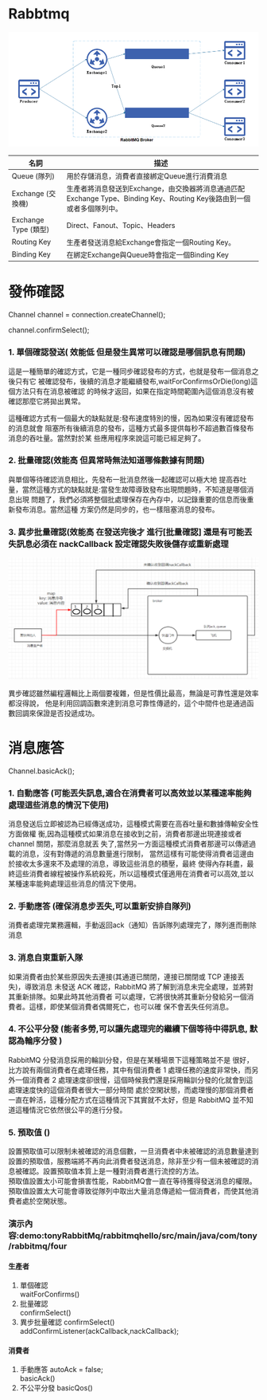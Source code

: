 # Rabbtmq


![image](https://github.com/lzz0826/Rabbtmq/blob/main/jpg/amtj2ghbgh.png)


|  名詞   | 描述  |
|  ----  | ----  |
| Queue (隊列)  | 用於存儲消息，消費者直接綁定Queue進行消費消息 |
| Exchange (交換機) | 生產者將消息發送到Exchange，由交換器將消息通過匹配Exchange Type、Binding Key、Routing Key後路由到一個或者多個隊列中。|
| Exchange Type (類型) | Direct、Fanout、Topic、Headers |
| Routing Key  | 生產者發送消息給Exchange會指定一個Routing Key。 |
| Binding Key  | 在綁定Exchange與Queue時會指定一個Binding Key |

# 發佈確認

Channel channel = connection.createChannel();

channel.confirmSelect();


### 1. 單個確認發送( 效能低 但是發生異常可以確認是哪個訊息有問題)

這是一種簡單的確認方式，它是一種同步確認發布的方式，也就是發布一個消息之後只有它 被確認發布，後續的消息才能繼續發布,waitForConfirmsOrDie(long)這個方法只有在消息被確認 的時候才返回，如果在指定時間範圍內這個消息沒有被確認那麼它將拋出異常。

這種確認方式有一個最大的缺點就是:發布速度特別的慢，因為如果沒有確認發布的消息就會 阻塞所有後續消息的發布，這種方式最多提供每秒不超過數百條發布消息的吞吐量。當然對於某 些應用程序來說這可能已經足夠了。

### 2. 批量確認(效能高 但異常時無法知道哪條數據有問題)

與單個等待確認消息相比，先發布一批消息然後一起確認可以極大地 提高吞吐量，當然這種方式的缺點就是:當發生故障導致發布出現問題時，不知道是哪個消息出現 問題了，我們必須將整個批處理保存在內存中，以記錄重要的信息而後重新發布消息。當然這種 方案仍然是同步的，也一樣阻塞消息的發布。

### 3. 異步批量確認(效能高 在發送完後才 進行[批量確認] 還是有可能丟失訊息必須在 nackCallback 設定確認失敗後儲存或重新處理

![image](https://github.com/lzz0826/Rabbtmq/blob/main/jpg/2022-11-29-6.07.23.png)

異步確認雖然編程邏輯比上兩個要複雜，但是性價比最高，無論是可靠性還是效率都沒得說， 他是利用回調函數來達到消息可靠性傳遞的，這个中間件也是通過函數回調來保證是否投遞成功。


# 消息應答

Channel.basicAck();



### 1. 自動應答 (可能丟失訊息,適合在消費者可以高效並以某種速率能夠處理這些消息的情況下使用)

消息發送后立即被認為已經傳送成功，這種模式需要在高吞吐量和數據傳輸安全性方面做權 衡,因為這種模式如果消息在接收到之前，消費者那邊出現連接或者 channel 關閉，那麼消息就丟 失了,當然另一方面這種模式消費者那邊可以傳遞過載的消息，沒有對傳遞的消息數量進行限制， 當然這樣有可能使得消費者這邊由於接收太多還來不及處理的消息，導致這些消息的積壓，最終 使得內存耗盡，最終這些消費者線程被操作系統殺死，所以這種模式僅適用在消費者可以高效,並以某種速率能夠處理這些消息的情況下使用。

### 2. 手動應答 (確保消息步丟失,可以重新安排自隊列)

消費者處理完業務邏輯，手動返回ack（通知）告訴隊列處理完了，隊列進而刪除消息

### 3. 消息自東重新入隊

如果消費者由於某些原因失去連接(其通道已關閉，連接已關閉或 TCP 連接丟失)，導致消息 未發送 ACK 確認，RabbitMQ 將了解到消息未完全處理，並將對其重新排隊。如果此時其他消費者 可以處理，它將很快將其重新分發給另一個消費者。這樣，即使某個消費者偶爾死亡，也可以確 保不會丟失任何消息。

### 4. 不公平分發 (能者多勞,可以讓先處理完的繼續下個等待中得訊息,  默認為輪序分發 )

RabbitMQ 分發消息採用的輪訓分發，但是在某種場景下這種策略並不是 很好，比方說有兩個消費者在處理任務，其中有個消費者 1 處理任務的速度非常快，而另外一個消費者 2 處理速度卻很慢，這個時候我們還是採用輪訓分發的化就會到這處理速度快的這個消費者很大一部分時間 處於空閑狀態，而處理慢的那個消費者一直在幹活，這種分配方式在這種情況下其實就不太好，但是 RabbitMQ 並不知道這種情況它依然很公平的進行分發。

### 5. 預取值 ()

設置預取值可以限制未被確認的消息個數，一旦消費者中未被確認的消息數量達到設置的預取值，服務端將不再向此消費者發送消息，除非至少有一個未被確認的消息被確認。設置預取值本質上是一種對消費者進行流控的方法。  
預取值設置太小可能會損害性能，RabbitMQ會一直在等待獲得發送消息的權限。  
預取值設置太大可能會導致從隊列中取出大量消息傳遞給一個消費者，而使其他消費者處於空閑狀態。  




### 演示內容:demo:tonyRabbitMq/rabbitmqhello/src/main/java/com/tony/rabbitmq/four  
#### 生產者 
1. 單個確認  
waitForConfirms()                                     
2. 批量確認                                                
confirmSelect()                                        
3. 異步批量確認 
confirmSelect()  
addConfirmListener(ackCallback,nackCallback);  
#### 消費者    
1. 手動應答 autoAck = false;        
basicAck()        
2. 不公平分發
basicQos()
